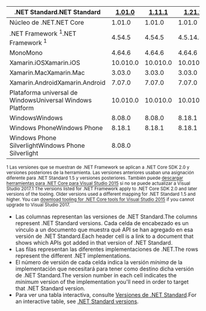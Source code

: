 | <span data-ttu-id="cbe66-101">.NET Standard</span><span class="sxs-lookup"><span data-stu-id="cbe66-101">.NET Standard</span></span>              | <span data-ttu-id="cbe66-102">[1.0]</span><span class="sxs-lookup"><span data-stu-id="cbe66-102">[1.0]</span></span> | <span data-ttu-id="cbe66-103">[1.1]</span><span class="sxs-lookup"><span data-stu-id="cbe66-103">[1.1]</span></span>  | <span data-ttu-id="cbe66-104">[1.2]</span><span class="sxs-lookup"><span data-stu-id="cbe66-104">[1.2]</span></span> | <span data-ttu-id="cbe66-105">[1.3]</span><span class="sxs-lookup"><span data-stu-id="cbe66-105">[1.3]</span></span> | <span data-ttu-id="cbe66-106">[1.4]</span><span class="sxs-lookup"><span data-stu-id="cbe66-106">[1.4]</span></span> | <span data-ttu-id="cbe66-107">[1.5]</span><span class="sxs-lookup"><span data-stu-id="cbe66-107">[1.5]</span></span>      | <span data-ttu-id="cbe66-108">[1.6]</span><span class="sxs-lookup"><span data-stu-id="cbe66-108">[1.6]</span></span>      | <span data-ttu-id="cbe66-109">[2.0]</span><span class="sxs-lookup"><span data-stu-id="cbe66-109">[2.0]</span></span>      |
|----------------------------|-------|--------|-------|-------|-------|------------|------------|------------|
| <span data-ttu-id="cbe66-110">Núcleo de .NET</span><span class="sxs-lookup"><span data-stu-id="cbe66-110">.NET Core</span></span>                  | <span data-ttu-id="cbe66-111">1.0</span><span class="sxs-lookup"><span data-stu-id="cbe66-111">1.0</span></span>   | <span data-ttu-id="cbe66-112">1.0</span><span class="sxs-lookup"><span data-stu-id="cbe66-112">1.0</span></span>    | <span data-ttu-id="cbe66-113">1.0</span><span class="sxs-lookup"><span data-stu-id="cbe66-113">1.0</span></span>   | <span data-ttu-id="cbe66-114">1.0</span><span class="sxs-lookup"><span data-stu-id="cbe66-114">1.0</span></span>   | <span data-ttu-id="cbe66-115">1.0</span><span class="sxs-lookup"><span data-stu-id="cbe66-115">1.0</span></span>   | <span data-ttu-id="cbe66-116">1.0</span><span class="sxs-lookup"><span data-stu-id="cbe66-116">1.0</span></span>        | <span data-ttu-id="cbe66-117">1.0</span><span class="sxs-lookup"><span data-stu-id="cbe66-117">1.0</span></span>        | <span data-ttu-id="cbe66-118">2.0</span><span class="sxs-lookup"><span data-stu-id="cbe66-118">2.0</span></span>        |
| <span data-ttu-id="cbe66-119">.NET Framework <sup>1</sup></span><span class="sxs-lookup"><span data-stu-id="cbe66-119">.NET Framework <sup>1</sup></span></span>| <span data-ttu-id="cbe66-120">4.5</span><span class="sxs-lookup"><span data-stu-id="cbe66-120">4.5</span></span>   | <span data-ttu-id="cbe66-121">4.5</span><span class="sxs-lookup"><span data-stu-id="cbe66-121">4.5</span></span>    | <span data-ttu-id="cbe66-122">4.5.1</span><span class="sxs-lookup"><span data-stu-id="cbe66-122">4.5.1</span></span> | <span data-ttu-id="cbe66-123">4.6</span><span class="sxs-lookup"><span data-stu-id="cbe66-123">4.6</span></span>   | <span data-ttu-id="cbe66-124">4.6.1</span><span class="sxs-lookup"><span data-stu-id="cbe66-124">4.6.1</span></span> | <span data-ttu-id="cbe66-125">4.6.1</span><span class="sxs-lookup"><span data-stu-id="cbe66-125">4.6.1</span></span>      | <span data-ttu-id="cbe66-126">4.6.1</span><span class="sxs-lookup"><span data-stu-id="cbe66-126">4.6.1</span></span>      | <span data-ttu-id="cbe66-127">4.6.1</span><span class="sxs-lookup"><span data-stu-id="cbe66-127">4.6.1</span></span>      |
| <span data-ttu-id="cbe66-128">Mono</span><span class="sxs-lookup"><span data-stu-id="cbe66-128">Mono</span></span>                       | <span data-ttu-id="cbe66-129">4.6</span><span class="sxs-lookup"><span data-stu-id="cbe66-129">4.6</span></span>   | <span data-ttu-id="cbe66-130">4.6</span><span class="sxs-lookup"><span data-stu-id="cbe66-130">4.6</span></span>    | <span data-ttu-id="cbe66-131">4.6</span><span class="sxs-lookup"><span data-stu-id="cbe66-131">4.6</span></span>   | <span data-ttu-id="cbe66-132">4.6</span><span class="sxs-lookup"><span data-stu-id="cbe66-132">4.6</span></span>   | <span data-ttu-id="cbe66-133">4.6</span><span class="sxs-lookup"><span data-stu-id="cbe66-133">4.6</span></span>   | <span data-ttu-id="cbe66-134">4.6</span><span class="sxs-lookup"><span data-stu-id="cbe66-134">4.6</span></span>        | <span data-ttu-id="cbe66-135">4.6</span><span class="sxs-lookup"><span data-stu-id="cbe66-135">4.6</span></span>        | <span data-ttu-id="cbe66-136">5.4</span><span class="sxs-lookup"><span data-stu-id="cbe66-136">5.4</span></span>        |
| <span data-ttu-id="cbe66-137">Xamarin.iOS</span><span class="sxs-lookup"><span data-stu-id="cbe66-137">Xamarin.iOS</span></span>                | <span data-ttu-id="cbe66-138">10.0</span><span class="sxs-lookup"><span data-stu-id="cbe66-138">10.0</span></span>  | <span data-ttu-id="cbe66-139">10.0</span><span class="sxs-lookup"><span data-stu-id="cbe66-139">10.0</span></span>   | <span data-ttu-id="cbe66-140">10.0</span><span class="sxs-lookup"><span data-stu-id="cbe66-140">10.0</span></span>  | <span data-ttu-id="cbe66-141">10.0</span><span class="sxs-lookup"><span data-stu-id="cbe66-141">10.0</span></span>  | <span data-ttu-id="cbe66-142">10.0</span><span class="sxs-lookup"><span data-stu-id="cbe66-142">10.0</span></span>  | <span data-ttu-id="cbe66-143">10.0</span><span class="sxs-lookup"><span data-stu-id="cbe66-143">10.0</span></span>       | <span data-ttu-id="cbe66-144">10.0</span><span class="sxs-lookup"><span data-stu-id="cbe66-144">10.0</span></span>       | <span data-ttu-id="cbe66-145">10.14</span><span class="sxs-lookup"><span data-stu-id="cbe66-145">10.14</span></span>      |
| <span data-ttu-id="cbe66-146">Xamarin.Mac</span><span class="sxs-lookup"><span data-stu-id="cbe66-146">Xamarin.Mac</span></span>                | <span data-ttu-id="cbe66-147">3.0</span><span class="sxs-lookup"><span data-stu-id="cbe66-147">3.0</span></span>   | <span data-ttu-id="cbe66-148">3.0</span><span class="sxs-lookup"><span data-stu-id="cbe66-148">3.0</span></span>    | <span data-ttu-id="cbe66-149">3.0</span><span class="sxs-lookup"><span data-stu-id="cbe66-149">3.0</span></span>   | <span data-ttu-id="cbe66-150">3.0</span><span class="sxs-lookup"><span data-stu-id="cbe66-150">3.0</span></span>   | <span data-ttu-id="cbe66-151">3.0</span><span class="sxs-lookup"><span data-stu-id="cbe66-151">3.0</span></span>   | <span data-ttu-id="cbe66-152">3.0</span><span class="sxs-lookup"><span data-stu-id="cbe66-152">3.0</span></span>        | <span data-ttu-id="cbe66-153">3.0</span><span class="sxs-lookup"><span data-stu-id="cbe66-153">3.0</span></span>        | <span data-ttu-id="cbe66-154">3.8</span><span class="sxs-lookup"><span data-stu-id="cbe66-154">3.8</span></span>        |
| <span data-ttu-id="cbe66-155">Xamarin.Android</span><span class="sxs-lookup"><span data-stu-id="cbe66-155">Xamarin.Android</span></span>            | <span data-ttu-id="cbe66-156">7.0</span><span class="sxs-lookup"><span data-stu-id="cbe66-156">7.0</span></span>   | <span data-ttu-id="cbe66-157">7.0</span><span class="sxs-lookup"><span data-stu-id="cbe66-157">7.0</span></span>    | <span data-ttu-id="cbe66-158">7.0</span><span class="sxs-lookup"><span data-stu-id="cbe66-158">7.0</span></span>   | <span data-ttu-id="cbe66-159">7.0</span><span class="sxs-lookup"><span data-stu-id="cbe66-159">7.0</span></span>   | <span data-ttu-id="cbe66-160">7.0</span><span class="sxs-lookup"><span data-stu-id="cbe66-160">7.0</span></span>   | <span data-ttu-id="cbe66-161">7.0</span><span class="sxs-lookup"><span data-stu-id="cbe66-161">7.0</span></span>        | <span data-ttu-id="cbe66-162">7.0</span><span class="sxs-lookup"><span data-stu-id="cbe66-162">7.0</span></span>        | <span data-ttu-id="cbe66-163">8.0</span><span class="sxs-lookup"><span data-stu-id="cbe66-163">8.0</span></span>        |
| <span data-ttu-id="cbe66-164">Plataforma universal de Windows</span><span class="sxs-lookup"><span data-stu-id="cbe66-164">Universal Windows Platform</span></span> | <span data-ttu-id="cbe66-165">10.0</span><span class="sxs-lookup"><span data-stu-id="cbe66-165">10.0</span></span>  | <span data-ttu-id="cbe66-166">10.0</span><span class="sxs-lookup"><span data-stu-id="cbe66-166">10.0</span></span>   | <span data-ttu-id="cbe66-167">10.0</span><span class="sxs-lookup"><span data-stu-id="cbe66-167">10.0</span></span>  | <span data-ttu-id="cbe66-168">10.0</span><span class="sxs-lookup"><span data-stu-id="cbe66-168">10.0</span></span>  | <span data-ttu-id="cbe66-169">10.0</span><span class="sxs-lookup"><span data-stu-id="cbe66-169">10.0</span></span>  | <span data-ttu-id="cbe66-170">10.0.16299</span><span class="sxs-lookup"><span data-stu-id="cbe66-170">10.0.16299</span></span> | <span data-ttu-id="cbe66-171">10.0.16299</span><span class="sxs-lookup"><span data-stu-id="cbe66-171">10.0.16299</span></span> | <span data-ttu-id="cbe66-172">10.0.16299</span><span class="sxs-lookup"><span data-stu-id="cbe66-172">10.0.16299</span></span> |
| <span data-ttu-id="cbe66-173">Windows</span><span class="sxs-lookup"><span data-stu-id="cbe66-173">Windows</span></span>                    | <span data-ttu-id="cbe66-174">8.0</span><span class="sxs-lookup"><span data-stu-id="cbe66-174">8.0</span></span>   | <span data-ttu-id="cbe66-175">8.0</span><span class="sxs-lookup"><span data-stu-id="cbe66-175">8.0</span></span>    | <span data-ttu-id="cbe66-176">8.1</span><span class="sxs-lookup"><span data-stu-id="cbe66-176">8.1</span></span>   |       |       |            |            |            |
| <span data-ttu-id="cbe66-177">Windows Phone</span><span class="sxs-lookup"><span data-stu-id="cbe66-177">Windows Phone</span></span>              | <span data-ttu-id="cbe66-178">8.1</span><span class="sxs-lookup"><span data-stu-id="cbe66-178">8.1</span></span>   | <span data-ttu-id="cbe66-179">8.1</span><span class="sxs-lookup"><span data-stu-id="cbe66-179">8.1</span></span>    | <span data-ttu-id="cbe66-180">8.1</span><span class="sxs-lookup"><span data-stu-id="cbe66-180">8.1</span></span>   |       |       |            |            |            |
| <span data-ttu-id="cbe66-181">Windows Phone Silverlight</span><span class="sxs-lookup"><span data-stu-id="cbe66-181">Windows Phone Silverlight</span></span>  | <span data-ttu-id="cbe66-182">8.0</span><span class="sxs-lookup"><span data-stu-id="cbe66-182">8.0</span></span>   |        |       |       |       |            |            |            |

<span data-ttu-id="cbe66-183"><sup>1 Las versiones que se muestran de .NET Framework se aplican a .NET Core SDK 2.0 y versiones posteriores de la herramienta. Las versiones anteriores usaban una asignación diferente para .NET Standard 1.5 y versiones posteriores. También puede [descargar herramientas para .NET Core para Visual Studio 2015](https://github.com/dotnet/core/blob/master/release-notes/download-archive.md) si no se puede actualizar a Visual Studio 2017.</sup></span><span class="sxs-lookup"><span data-stu-id="cbe66-183"><sup>1 The versions listed for .NET Framework apply to .NET Core SDK 2.0 and later versions of the tooling. Older versions used a different mapping for .NET Standard 1.5 and higher. You can [download tooling for .NET Core tools for Visual Studio 2015](https://github.com/dotnet/core/blob/master/release-notes/download-archive.md) if you cannot upgrade to Visual Studio 2017.</sup></span></span>

- <span data-ttu-id="cbe66-184">Las columnas representan las versiones de .NET Standard.</span><span class="sxs-lookup"><span data-stu-id="cbe66-184">The columns represent .NET Standard versions.</span></span> <span data-ttu-id="cbe66-185">Cada celda de encabezado es un vínculo a un documento que muestra qué API se han agregado en esa versión de .NET Standard.</span><span class="sxs-lookup"><span data-stu-id="cbe66-185">Each header cell is a link to a document that shows which APIs got added in that version of .NET Standard.</span></span>
- <span data-ttu-id="cbe66-186">Las filas representan las diferentes implementaciones de .NET.</span><span class="sxs-lookup"><span data-stu-id="cbe66-186">The rows represent the different .NET implementations.</span></span>
- <span data-ttu-id="cbe66-187">El número de versión de cada celda indica la versión *mínima* de la implementación que necesitará para tener como destino dicha versión de .NET Standard.</span><span class="sxs-lookup"><span data-stu-id="cbe66-187">The version number in each cell indicates the *minimum* version of the implementation you'll need in order to target that .NET Standard version.</span></span>
- <span data-ttu-id="cbe66-188">Para ver una tabla interactiva, consulte [Versiones de .NET Standard](http://immo.landwerth.net/netstandard-versions/#).</span><span class="sxs-lookup"><span data-stu-id="cbe66-188">For an interactive table, see [.NET Standard versions](http://immo.landwerth.net/netstandard-versions/#).</span></span>

[1.0]: https://github.com/dotnet/standard/blob/master/docs/versions/netstandard1.0.md
[1.1]: https://github.com/dotnet/standard/blob/master/docs/versions/netstandard1.1.md
[1.2]: https://github.com/dotnet/standard/blob/master/docs/versions/netstandard1.2.md
[1.3]: https://github.com/dotnet/standard/blob/master/docs/versions/netstandard1.3.md
[1.4]: https://github.com/dotnet/standard/blob/master/docs/versions/netstandard1.4.md
[1.5]: https://github.com/dotnet/standard/blob/master/docs/versions/netstandard1.5.md
[1.6]: https://github.com/dotnet/standard/blob/master/docs/versions/netstandard1.6.md
[2.0]: https://github.com/dotnet/standard/blob/master/docs/versions/netstandard2.0.md

